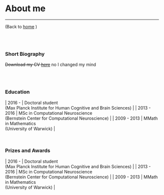 # About me

---
(Back to [home](index.md) )

<br><br>

<!--[Short Biography](#short_biography) -->
<!--[Education](#education)-->
<!--[Prizes and Awards](#prizes_and_awards)-->



### Short Biography




~~Download my CV [here](index.md)~~ no I changed my mind

<br><br>

### Education

| 2016 - | Doctoral student <br>(Max Planck Institute for Human Cognitive and Brain Sciences) |
| 2013 - 2016 | MSc in Computational Neuroscience <br>(Bernstein Center for Computational Neuroscience) |
| 2009 - 2013 | MMath in Mathematics <br>(University of Warwick) |

<br>

### Prizes and Awards

| 2016 - | Doctoral student <br>(Max Planck Institute for Human Cognitive and Brain Sciences) |
| 2013 - 2016 | MSc in Computational Neuroscience <br>(Bernstein Center for Computational Neuroscience) |
| 2009 - 2013 | MMath in Mathematics <br>(University of Warwick) |



